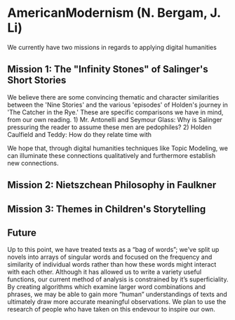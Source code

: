 # AmericanModernism (N. Bergam, J. Li)
We currently have two missions in regards to applying digital humanities 

## Mission 1: The "Infinity Stones" of Salinger's Short Stories

We believe there are some convincing thematic and character similarities between the 'Nine Stories' and the various 'episodes' of Holden's journey in 'The Catcher in the Rye.' These are specific comparisons we have in mind, from our own reading. 
     1) Mr. Antonelli and Seymour Glass: Why is Salinger pressuring the reader to assume these men are pedophiles?
     2) Holden Caulfield and Teddy: How do they relate time with
     
We hope that, through digital humanities techniques like Topic Modeling, we can illuminate these connections qualitatively and furthermore establish new connections.
     

## Mission 2: Nietszchean Philosophy in Faulkner

## Mission 3: Themes in Children's Storytelling

## Future
Up to this point, we have treated texts as a “bag of words”; we’ve split up novels into arrays of singular words and focused on the frequency and similarity of individual words rather than how these words might interact with each other. Although it has allowed us to write a variety useful functions, our current method of analysis is constrained by it’s superficiality.  By creating algorithms which examine larger word combinations and phrases, we may be able to gain  more “human” understandings of texts and ultimately draw more accurate meaningful observations. We plan to use the research of people who have taken on this endevour to inspire our own.
